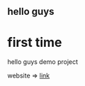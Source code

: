 ## hello guys

# first time

hello guys demo project

website => [link](https://www.geeksforgeeks.org/what-is-a-git-repository/?ref=lbp "click")

